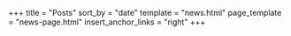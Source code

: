 +++
title = "Posts"
sort_by = "date"
template = "news.html"
page_template = "news-page.html"
insert_anchor_links = "right"
+++